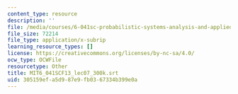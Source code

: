 ```yaml
---
content_type: resource
description: ''
file: /media/courses/6-041sc-probabilistic-systems-analysis-and-applied-probability-fall-2013/305159efa5d987e9fb0367334b399e0a_MIT6_041SCF13_lec07_300k.srt
file_size: 72214
file_type: application/x-subrip
learning_resource_types: []
license: https://creativecommons.org/licenses/by-nc-sa/4.0/
ocw_type: OCWFile
resourcetype: Other
title: MIT6_041SCF13_lec07_300k.srt
uid: 305159ef-a5d9-87e9-fb03-67334b399e0a
---
```

